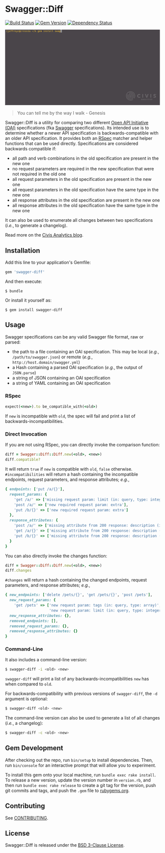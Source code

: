 # Swagger::Diff

[![Build Status](https://travis-ci.org/civisanalytics/swagger-diff.svg?branch=master)](https://travis-ci.org/civisanalytics/swagger-diff)
[![Gem Version](https://badge.fury.io/rb/swagger-diff.svg)](http://badge.fury.io/rb/swagger-diff)
[![Dependency Status](https://gemnasium.com/civisanalytics/swagger-diff.svg)](https://gemnasium.com/civisanalytics/swagger-diff)

![Swagger::Diff in action](swagger-diff.gif)

> You can tell me by the way I walk - Genesis

Swagger::Diff is a utility for comparing two different
[Open API Initiative (OAI)](https://openapis.org/) specifications (fka
[Swagger](http://swagger.io/) specifications).
Its intended use is to determine whether a newer API specification is
backwards-compatible with an older API specification.
It provides both an [RSpec](http://rspec.info/) matcher and helper functions
that can be used directly.
Specifications are considered backwards compatible if:

- all path and verb combinations in the old specification are present in the
  new one
- no request parameters are required in the new specification that were not
  required in the old one
- all request parameters in the old specification are present in the new one
- all request parameters in the old specification have the same type in the
  new one
- all response attributes in the old specification are present in the new one
- all response attributes in the old specification have the same type in the new
  one

It can also be used to enumerate all changes between two specifications (*i.e.*,
to generate a changelog).

Read more on the [Civis Analytics blog](https://civisanalytics.com/blog/engineering/2015/10/02/using-swagger-to-detect-breaking-api-changes/).

## Installation

Add this line to your application's Gemfile:

```ruby
gem 'swagger-diff'
```

And then execute:

    $ bundle

Or install it yourself as:

    $ gem install swagger-diff

## Usage

Swagger specifications can be any valid Swagger file format, raw or parsed:

- the path to a file containing an OAI specification.
  This may be local (*e.g.*, `/path/to/swagger.json`) or remote (*e.g.*,
  `http://host.domain/swagger.yml`)
- a Hash containing a parsed OAI specification (*e.g.*, the output of
  `JSON.parse`)
- a string of JSON containing an OAI specification
- a string of YAML containing an OAI specification

### RSpec

```ruby
expect(<new>).to be_compatible_with(<old>)
```

If `new` is incompatible with `old`, the spec will fail and print a list of
backwards-incompatibilities.

### Direct Invocation

If you are not using RSpec, you can directly invoke the comparison function:

```ruby
diff = Swagger::Diff::Diff.new(<old>, <new>)
diff.compatible?
```

It will return `true` if `new` is compatible with `old`, `false` otherwise.
`#incompatibilities` will return a hash containing the incompatible endpoints,
request parameters, and response attributes; *e.g.*,

```ruby
{ endpoints: ['put /a/{}'],
  request_params: {
    'get /a/' => ['missing request param: limit (in: query, type: integer)'],
    'post /a/' => ['new required request param: extra'],
    'put /b/{}' => ['new required request param: extra']
  },
  response_attributes: {
    'post /a/' => ['missing attribute from 200 response: description (in: body, type: string)'],
    'get /a/{}' => ['missing attribute from 200 response: description (in: body, type: string)'],
    'put /b/{}' => ['missing attribute from 200 response: description (in: body, type: string)']
  }
}
```

You can also directly invoke the changes function:

```ruby
diff = Swagger::Diff::Diff.new(<old>, <new>)
diff.changes
```

`#changes` will return a hash containing the changed endpoints, request
parameters, and response attributes; *e.g.*,

```ruby
{ new_endpoints: ['delete /pets/{}', 'get /pets/{}', 'post /pets'],
  new_request_params: {
    'get /pets' => ['new request param: tags (in: query, type: array)',
                    'new request param: limit (in: query, type: integer)'] },
  new_response_attributes: {},
  removed_endpoints: [],
  removed_request_params: {},
  removed_response_attributes: {}
}
```

### Command-Line

It also includes a command-line version:

```bash
$ swagger-diff -i <old> <new>
```

`swagger-diff` will print a list of any backwards-incompatibilities `new` has
when compared to `old`.

For backwards-compatibility with previous versions of `swagger-diff`, the `-d`
argument is optional:

```bash
$ swagger-diff <old> <new>
```

The command-line version can also be used to generate a list of all changes
(*i.e.*, a changelog):

```bash
$ swagger-diff -c <old> <new>
```

## Gem Development

After checking out the repo, run `bin/setup` to install dependencies.
Then, run `bin/console` for an interactive prompt that will allow you to experiment.

To install this gem onto your local machine, run `bundle exec rake install`.
To release a new version, update the version number in `version.rb`, and then run `bundle exec rake release` to create a git tag for the version, push git commits and tags, and push the `.gem` file to [rubygems.org](https://rubygems.org).

## Contributing

See [CONTRIBUTING](CONTRIBUTING.md).

## License

Swagger::Diff is released under the [BSD 3-Clause License](LICENSE.txt).
